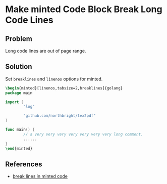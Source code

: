 # Make minted Code Block Break Long Code Lines

## Problem
Long code lines are out of page range.

## Solution
Set `breaklines` and `linenos` options for minted.

```latex
\begin{minted}[linenos,tabsize=2,breaklines]{golang}
package main

import (
        "log"

        "github.com/northbright/tex2pdf"
)

func main() {
        // a very very very very very very very long comment.
        ......
}
\end{minted}
```

## References
* [break lines in minted code](https://tex.stackexchange.com/questions/129383/break-lines-in-minted-code)

